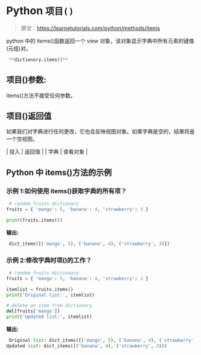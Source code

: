 # Python `项目()`

> 原文：<https://learnetutorials.com/python/methods/items>

python 中的 items()函数返回一个 view 对象，该对象显示字典中所有元素的键值(元组)对。

```py
 **dictionary.items()** 

```

## 项目()参数:

items()方法不接受任何参数。

## 项目()返回值

如果我们对字典进行任何更改，它也会反映视图对象。如果字典是空的，结果将是一个空视图。

| 投入 | 返回值 |
| 字典 | 查看对象 |

## Python 中 items()方法的示例

### 示例 1:如何使用 items()获取字典的所有项？

```py
 # random fruits dictionary
fruits = { 'mango': 5, 'banana': 4, 'strawberry': 3 }

print(fruits.items()) 

```

**输出:**

```py
 dict_items([('mango', 5), ('banana', 4), ('strawberry', 3)]) 
```

### 示例 2:修改字典时项()的工作？

```py
 # random fruits dictionary
fruits = { 'mango': 5, 'banana': 4, 'strawberry': 3 }

itemlist = fruits.items()
print('Original list:', itemlist)

# delete an item from dictionary
del[fruits['mango']]
print('Updated list:', itemlist) 

```

**输出:**

```py
 Original list: dict_items([('mango', 5), ('banana', 4), ('strawberry', 3)])
Updated list: dict_items([('banana', 4), ('strawberry', 3)]) 
```